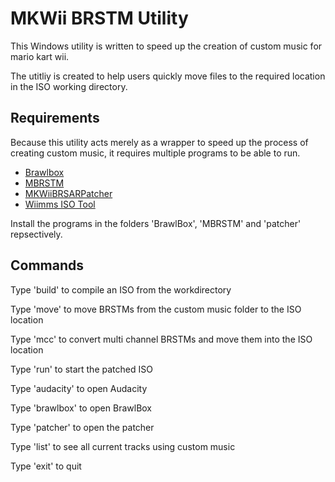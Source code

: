 # MKWii BRSTM Utility

This Windows utility is written to speed up the creation of custom music for mario kart wii.

The utitliy is created to help users quickly move files to the required location in the ISO working directory. 

## Requirements
Because this utility acts merely as a wrapper to speed up the process of creating custom music, it requires multiple programs to be able to run.
* [Brawlbox](http://forums.kc-mm.com/index.php?topic=67847.0)
* [MBRSTM](http://www50.zippyshare.com/d/77296889/39252/MBRSTM%20Build.zip)
* [MKWiiBRSARPatcher](http://www.mediafire.com/?yirz13w6dzvw3eh)
* [Wiimms ISO Tool](https://wit.wiimm.de/wit/)

Install the programs in the folders 'BrawlBox', 'MBRSTM' and 'patcher' repsectively. 

## Commands
Type 'build' to compile an ISO from the workdirectory

Type 'move' to move BRSTMs from the custom music folder to the ISO location

Type 'mcc' to convert multi channel BRSTMs and move them into the ISO location

Type 'run' to start the patched ISO

Type 'audacity' to open Audacity

Type 'brawlbox' to open BrawlBox

Type 'patcher' to open the patcher

Type 'list' to see all current tracks using custom music

Type 'exit' to quit
